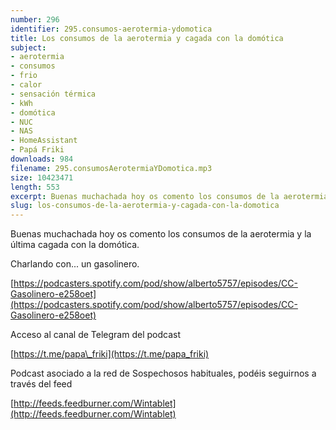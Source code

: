 ```yaml
---
number: 296
identifier: 295.consumos-aerotermia-ydomotica
title: Los consumos de la aerotermia y cagada con la domótica
subject:
- aerotermia
- consumos
- frio
- calor
- sensación térmica
- kWh
- domótica
- NUC
- NAS
- HomeAssistant
- Papá Friki
downloads: 984
filename: 295.consumosAerotermiaYDomotica.mp3
size: 10423471
length: 553
excerpt: Buenas muchachada hoy os comento los consumos de la aerotermia y la última cagada con la domótica.
slug: los-consumos-de-la-aerotermia-y-cagada-con-la-domotica
---
```

Buenas muchachada hoy os comento los consumos de la aerotermia y la última cagada con la domótica.

Charlando con... un gasolinero.

[https://podcasters.spotify.com/pod/show/alberto5757/episodes/CC-Gasolinero-e258oet](https://podcasters.spotify.com/pod/show/alberto5757/episodes/CC-Gasolinero-e258oet)

Acceso al canal de Telegram del podcast

[https://t.me/papa\_friki](https://t.me/papa_friki)

Podcast asociado a la red de Sospechosos habituales, podéis seguirnos a través del feed

[http://feeds.feedburner.com/Wintablet](http://feeds.feedburner.com/Wintablet)